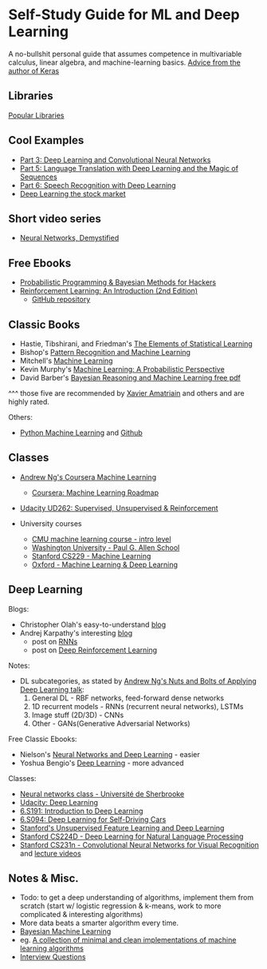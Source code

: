 ﻿# Self-Study Guide for ML and Deep Learning

A no-bullshit personal guide that assumes competence in multivariable calculus, linear algebra, and machine-learning basics.
[Advice from the author of Keras](https://www.quora.com/What-advice-would-you-give-to-people-studying-ML-DL-from-MOOCs-Udacity-Coursera-edx-MIT-Opencourseware-or-from-books-in-their-own-time/answer/Fran%C3%A7ois-Chollet)

## Libraries
[Popular Libraries](lib.md)

## Cool Examples
- [Part 3: Deep Learning and Convolutional Neural Networks](https://medium.com/@ageitgey/machine-learning-is-fun-part-3-deep-learning-and-convolutional-neural-networks-f40359318721#.44rhxy637)
- [Part 5: Language Translation with Deep Learning and the Magic of Sequences](https://medium.com/@ageitgey/machine-learning-is-fun-part-5-language-translation-with-deep-learning-and-the-magic-of-sequences-2ace0acca0aa#.wyfthap4c)
- [Part 6: Speech Recognition with Deep Learning](https://medium.com/@ageitgey/machine-learning-is-fun-part-6-how-to-do-speech-recognition-with-deep-learning-28293c162f7a)
- [Deep Learning the stock market](https://medium.com/@TalPerry/deep-learning-the-stock-market-df853d139e02)

## Short video series
- [Neural Networks, Demystified](http://lumiverse.io/series/neural-networks-demystified)

## Free Ebooks
- [Probabilistic Programming & Bayesian Methods for Hackers](https://camdavidsonpilon.github.io/Probabilistic-Programming-and-Bayesian-Methods-for-Hackers/)
- [Reinforcement Learning: An Introduction (2nd Edition)](http://ufal.mff.cuni.cz/~straka/courses/npfl114/2016/sutton-bookdraft2016sep.pdf)
  - [GitHub repository](https://github.com/ShangtongZhang/reinforcement-learning-an-introduction)

## Classic Books
- Hastie, Tibshirani, and Friedman's [The Elements of Statistical Learning](https://www.goodreads.com/book/show/148009.The_Elements_of_Statistical_Learning)
- Bishop's [Pattern Recognition and Machine Learning](https://www.goodreads.com/book/show/55881.Pattern_Recognition_and_Machine_Learning)
- Mitchell's [Machine Learning](https://www.goodreads.com/book/show/213030.Machine_Learning)
- Kevin Murphy's [Machine Learning: A Probabilistic Perspective](https://www.amazon.com/Machine-Learning-Probabilistic-Perspective-Computation/dp/0262018020)
- David Barber's [Bayesian Reasoning and Machine Learning free pdf](http://web4.cs.ucl.ac.uk/staff/D.Barber/textbook/020217.pdf)

^^^ those five are recommended by [Xavier Amatriain](https://www.quora.com/How-do-I-learn-machine-learning-1/answer/Xavier-Amatriain) and others and are highly rated.

Others:
  - [Python Machine Learning](https://www.amazon.com/Python-Machine-Learning-Sebastian-Raschka/dp/1783555130) and [Github](https://github.com/rasbt/python-machine-learning-book)

## Classes
- [Andrew Ng's Coursera Machine Learning](https://www.youtube.com/playlist?list=PLZ9qNFMHZ-A4rycgrgOYma6zxF4BZGGPW)
  - [Coursera: Machine Learning Roadmap](https://metacademy.org/roadmaps/cjrd/coursera_ml_supplement)
- [Udacity UD262: Supervised, Unsupervised & Reinforcement](https://www.udacity.com/course/machine-learning--ud262)

- University courses
  - [CMU machine learning course - intro level](http://www.cs.cmu.edu/~tom/10701_sp11/lectures.shtml)
  - [Washington University - Paul G. Allen School](https://www.youtube.com/user/UWCSE/playlists?shelf_id=16&sort=dd&view=50)
  - [Stanford CS229 - Machine Learning](http://cs229.stanford.edu/materials.html)
  - [Oxford - Machine Learning & Deep Learning](https://www.cs.ox.ac.uk/people/nando.defreitas/machinelearning/)

## Deep Learning
Blogs:
- Christopher Olah's easy-to-understand [blog](http://colah.github.io/)
- Andrej Karpathy's interesting [blog](http://karpathy.github.io/)
  - post on [RNNs](http://karpathy.github.io/2015/05/21/rnn-effectiveness/)
  - post on [Deep Reinforcement Learning](http://karpathy.github.io/2016/05/31/rl/)

Notes:
- DL subcategories, as stated by [Andrew Ng's Nuts and Bolts of Applying Deep Learning talk](https://www.youtube.com/watch?v=F1ka6a13S9I):
  1. General DL - RBF networks, feed-forward dense networks
  2. 1D recurrent models -  RNNs (recurrent neural networks), LSTMs
  3. Image stuff (2D/3D) - CNNs
  4. Other - GANs(Generative Adversarial Networks)

Free Classic Ebooks:
- Nielson's [Neural Networks and Deep Learning](http://neuralnetworksanddeeplearning.com/) - easier
- Yoshua Bengio's [Deep Learning](http://www.deeplearningbook.org/) - more advanced

Classes:
- [Neural networks class - Université de Sherbrooke](https://www.youtube.com/playlist?list=PL6Xpj9I5qXYEcOhn7TqghAJ6NAPrNmUBH)
- [Udacity: Deep Learning](https://classroom.udacity.com/courses/ud730)
- [6.S191: Introduction to Deep Learning](http://introtodeeplearning.com/schedule.html)
- [6.S094: Deep Learning for Self-Driving Cars](http://selfdrivingcars.mit.edu/)
- [Stanford's Unsupervised Feature Learning and Deep Learning](http://deeplearning.stanford.edu/wiki/index.php/UFLDL_Tutorial)
- [Stanford CS224D - Deep Learning for Natural Language Processing](http://cs224d.stanford.edu/syllabus.html)
- [Stanford CS231n - Convolutional Neural Networks for Visual Recognition](http://cs231n.stanford.edu/) and [lecture videos](https://www.youtube.com/watch?v=yp9rwI_LZX8&list=PL16j5WbGpaM0_Tj8CRmurZ8Kk1gEBc7fg)

## Notes & Misc.
- Todo: to get a deep understanding of algorithms, implement them from scratch (start w/ logistic regression & k-means, work to more complicated & interesting algorithms)
- More data beats a smarter algorithm every time.
- [Bayesian Machine Learning](https://metacademy.org/roadmaps/rgrosse/bayesian_machine_learning)
- eg. [A collection of minimal and clean implementations of machine learning algorithms](https://github.com/rushter/MLAlgorithms)
- [Interview Questions](test.md)
